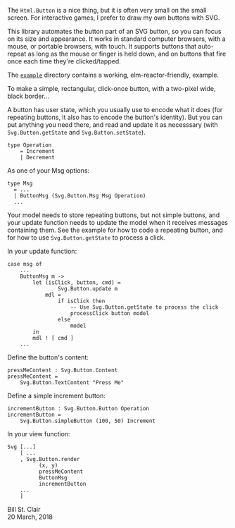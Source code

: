 The `Html.Button` is a nice thing, but it is often very small on the small screen. For interactive games, I prefer to draw my own buttons with SVG.

This library automates the button part of an SVG button, so you can focus on its size and appearance. It works in standard computer browsers, with a mouse, or portable browsers, with touch. It supports buttons that auto-repeat as long as the mouse or finger is held down, and on buttons that fire once each time they're clicked/tapped.

The [`example`](https://github.com/billstclair/elm-svg-button/tree/master/example) directory contains a working, elm-reactor-friendly, example.

To make a simple, rectangular, click-once button, with a two-pixel wide, black border...

A button has user state, which you usually use to encode what it does (for repeating buttons, it also has to encode the button's identity). But you can put anything you need there, and read and update it as necesssary (with `Svg.Button.getState` and `Svg.Button.setState`).

    type Operation
        = Increment
        | Decrement

As one of your Msg options:

    type Msg
      = ...
      | ButtonMsg (Svg.Button.Msg Msg Operation)
      ...
    
Your model needs to store repeating buttons, but not simple buttons, and your update function needs to update the model when it receives messages containing them. See the example for how to code a repeating button, and for how to use `Svg.Button.getState` to process a click.
    
In your update function:

    case msg of
        ...
        ButtonMsg m ->
            let (isClick, button, cmd) =
                    Svg.Button.update m
                mdl =
                    if isClick then
                        -- Use Svg.Button.getState to process the click
                        processClick button model
                    else
                        model
            in
            mdl ! [ cmd ]
        ...

Define the button's content:

    pressMeContent : Svg.Button.Content
    pressMeContent =
        Svg.Button.TextContent "Press Me"

Define a simple increment button:

    incrementButton : Svg.Button.Button Operation
    incrementButton =
        Svg.Button.simpleButton (100, 50) Increment

In your view function:

    Svg [...]
        [ ...
        , Svg.Button.render
              (x, y)
              pressMeContent
              ButtonMsg
              incrementButton
        ...
        ]

Bill St. Clair<br/>
20 March, 2018

